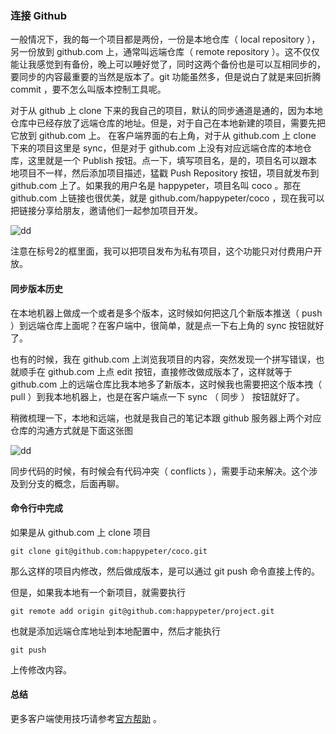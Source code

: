 ### 连接 Github

一般情况下，我的每一个项目都是两份，一份是本地仓库（ local repository ），另一份放到 github.com 上，通常叫远端仓库（ remote repository ）。这不仅仅能让我感觉到有备份，晚上可以睡好觉了，同时这两个备份也是可以互相同步的，要同步的内容最重要的当然是版本了。git 功能虽然多，但是说白了就是来回折腾 commit ，要不怎么叫版本控制工具呢。

对于从 github 上 clone 下来的我自己的项目，默认的同步通道是通的，因为本地仓库中已经存放了远端仓库的地址。但是，对于自己在本地新建的项目，需要先把它放到 github.com 上。 在客户端界面的右上角，对于从 github.com 上 clone 下来的项目这里是 sync，但是对于 github.com 上没有对应远端仓库的本地仓库，这里就是一个 Publish 按钮。点一下，填写项目名，是的，项目名可以跟本地项目不一样，然后添加项目描述，猛戳 Push Repository 按钮，项目就发布到 github.com 上了。如果我的用户名是 happypeter，项目名叫 coco 。那在 github.com 上链接也很优美，就是 github.com/happypeter/coco ，现在我可以把链接分享给朋友，邀请他们一起参加项目开发。

![dd](http://o86bpj665.bkt.clouddn.com/gitbeijing/publish_repo.png)

注意在标号2的框里面，我可以把项目发布为私有项目，这个功能只对付费用户开放。

#### 同步版本历史

在本地机器上做成一个或者是多个版本，这时候如何把这几个新版本推送（ push ）到远端仓库上面呢？在客户端中，很简单，就是点一下右上角的 sync 按钮就好了。

也有的时候，我在 github.com 上浏览我项目的内容，突然发现一个拼写错误，也就顺手在 github.com 上点 edit 按钮，直接修改做成版本了，这样就等于 github.com 上的远端仓库比我本地多了新版本，这时候我也需要把这个版本拽（ pull ）到我本地机器上，也是在客户端点一下 sync （ 同步 ） 按钮就好了。

稍微梳理一下，本地和远端，也就是我自己的笔记本跟 github 服务器上两个对应仓库的沟通方式就是下面这张图

![dd](http://o86bpj665.bkt.clouddn.com/gitbeijing/sync.png)

同步代码的时候，有时候会有代码冲突（ conflicts ），需要手动来解决。这个涉及到分支的概念，后面再聊。

#### 命令行中完成

如果是从 github.com 上 clone 项目

```
git clone git@github.com:happypeter/coco.git

```
那么这样的项目内修改，然后做成版本，是可以通过 git push 命令直接上传的。

但是，如果我本地有一个新项目，就需要执行

```
git remote add origin git@github.com:happypeter/project.git

```
也就是添加远端仓库地址到本地配置中，然后才能执行

```
git push

```
上传修改内容。

#### 总结

更多客户端使用技巧请参考[官方帮助](https://mac.github.com/help.html) 。
